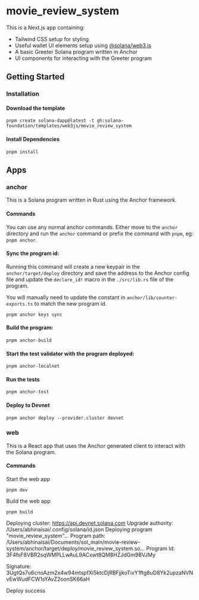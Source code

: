 # movie_review_system

This is a Next.js app containing:

- Tailwind CSS setup for styling
- Useful wallet UI elements setup using [@solana/web3.js](https://www.npmjs.com/package/@solana/web3.js)
- A basic Greeter Solana program written in Anchor
- UI components for interacting with the Greeter program

## Getting Started

### Installation

#### Download the template

```shell
pnpm create solana-dapp@latest -t gh:solana-foundation/templates/web3js/movie_review_system
```

#### Install Dependencies

```shell
pnpm install
```

## Apps

### anchor

This is a Solana program written in Rust using the Anchor framework.

#### Commands

You can use any normal anchor commands. Either move to the `anchor` directory and run the `anchor` command or prefix the
command with `pnpm`, eg: `pnpm anchor`.

#### Sync the program id:

Running this command will create a new keypair in the `anchor/target/deploy` directory and save the address to the
Anchor config file and update the `declare_id!` macro in the `./src/lib.rs` file of the program.

You will manually need to update the constant in `anchor/lib/counter-exports.ts` to match the new program id.

```shell
pnpm anchor keys sync
```

#### Build the program:

```shell
pnpm anchor-build
```

#### Start the test validator with the program deployed:

```shell
pnpm anchor-localnet
```

#### Run the tests

```shell
pnpm anchor-test
```

#### Deploy to Devnet

```shell
pnpm anchor deploy --provider.cluster devnet
```

### web

This is a React app that uses the Anchor generated client to interact with the Solana program.

#### Commands

Start the web app

```shell
pnpm dev
```

Build the web app

```shell
pnpm build
```


Deploying cluster: https://api.devnet.solana.com
Upgrade authority: /Users/abhinaisai/.config/solana/id.json
Deploying program "movie_review_system"...
Program path: /Users/abhinaisai/Documents/sol_main/movie-review-system/anchor/target/deploy/movie_review_system.so...
Program Id: 3F4fsF8VBR2sqWMPLLwAuL9ACxwt8QM8HZJdGm9BVJMy

Signature: 3UgtQs7u6cnoAzm2x4w94mtspfXi5ktcDjRBFjjkoTixY1ftg8uD8Yk2upzaNVNvEwWudFCW1sYAvZ2oonSK66aH

Deploy success